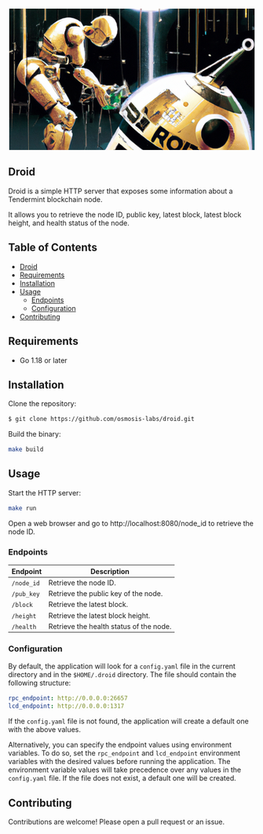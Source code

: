 <p align="center">
    <img src="./assets/banner.png" width="500">
</p>

## Droid

Droid is a simple HTTP server that exposes some information about a Tendermint blockchain node.

It allows you to retrieve the node ID, public key, latest block, latest block height, and health status of the node.

## Table of Contents

- [Droid](#droid)
- [Requirements](#requirements)
- [Installation](#installation)
- [Usage](#usage)
  * [Endpoints](#endpoints)
  * [Configuration](#configuration)
- [Contributing](#contributing)

## Requirements

- Go 1.18 or later

## Installation

Clone the repository:

```bash
$ git clone https://github.com/osmosis-labs/droid.git
```

Build the binary:

```bash
make build
```

## Usage

Start the HTTP server:

```bash
make run
```

Open a web browser and go to http://localhost:8080/node_id to retrieve the node ID.

### Endpoints

| Endpoint   | Description                             |
|------------|-----------------------------------------|
| `/node_id` | Retrieve the node ID.                   |
| `/pub_key` | Retrieve the public key of the node.    |
| `/block`   | Retrieve the latest block.              |
| `/height`  | Retrieve the latest block height.       |
| `/health`  | Retrieve the health status of the node. |


### Configuration

By default, the application will look for a `config.yaml` file in the current directory and in the `$HOME/.droid` directory. The file should contain the following structure:

```yaml
rpc_endpoint: http://0.0.0.0:26657
lcd_endpoint: http://0.0.0.0:1317
```

If the `config.yaml` file is not found, the application will create a default one with the above values.

Alternatively, you can specify the endpoint values using environment variables. To do so, set the `rpc_endpoint` and `lcd_endpoint` environment variables with the desired values before running the application. The environment variable values will take precedence over any values in the `config.yaml` file. If the file does not exist, a default one will be created.

## Contributing

Contributions are welcome! Please open a pull request or an issue.
